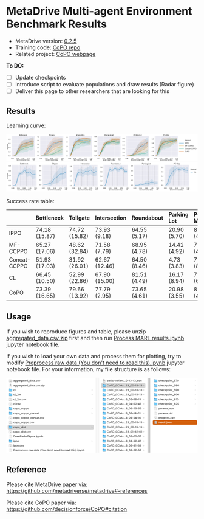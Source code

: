 # MetaDrive Multi-agent Environment Benchmark Results



* MetaDrive version: [0.2.5](https://github.com/metadriverse/metadrive/tree/releases/0.2.5)
* Training code: [CoPO repo](https://github.com/decisionforce/CoPO)
* Related project: [CoPO webpage](https://decisionforce.github.io/CoPO/)

**To DO:**

- [ ] Update checkpoints
- [ ] Introduce script to evaluate populations and draw results (Radar figure)
- [ ] Deliver this page to other researchers that are looking for this

## Results

Learning curve:

![](figs/learning_curve.png)
![](figs/cl_learning_curve.png)

Success rate table:

|              | Bottleneck    | Tollgate      | Intersection   | Roundabout   | Parking Lot   | PG Map       |
|:-------------|:--------------|:--------------|:---------------|:-------------|:--------------|:-------------|
| IPPO         | 74.18 (15.87) | 74.72 (15.82) | 73.93 (9.18)   | 64.55 (5.17) | 20.90 (5.70)  | 83.82 (4.40) |
| MF-CCPPO     | 65.27 (17.06) | 48.62 (32.84) | 71.58 (7.79)   | 68.95 (4.78) | 14.42 (4.92)  | 79.63 (4.71) |
| Concat-CCPPO | 51.93 (17.03) | 31.92 (26.01) | 62.67 (12.46)  | 64.50 (8.46) | 4.73 (3.83)   | 75.38 (8.69) |
| CL           | 66.45 (10.50) | 52.99 (22.86) | 67.90 (15.00)  | 81.51 (4.49) | 16.17 (8.94)  | 77.96 (6.95) |
| CoPO         | 73.39 (16.65) | 79.66 (13.92) | 77.79 (2.95)   | 73.65 (4.61) | 20.98 (3.55)  | 80.24 (4.21) |

## Usage

If you wish to reproduce figures and table, please unzip [aggregated_data.csv.zip](aggregated_data.csv.zip) first and then run 
[Process MARL results.ipynb](Process%20MARL%20results.ipynb) jupyter notebook file.


If you wish to load your own data and process them for plotting, try to modify 
[Preprocess raw data (You don't need to read this).ipynb](Preprocess%20raw%20data%20(You%20don't%20need%20to%20read%20this).ipynb) 
jupyter notebook file.
For your information, my file structure is as follows:

![](figs/file_structure.png)

## Reference

Please cite MetaDrive paper via: https://github.com/metadriverse/metadrive#-references

Please cite CoPO paper via: https://github.com/decisionforce/CoPO#citation
